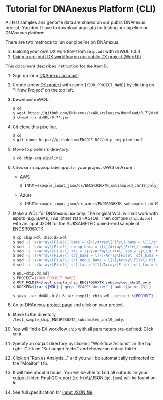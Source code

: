 # Tutorial for DNAnexus Platform (CLI)

All test samples and genome data are shared on our public DNAnexus project. You don't have to download any data for testing our pipeline on DNAnexus platform.

There are two methods to run our pipeline on DNAnexus.

1) Building your own DX workflow from `chip.wdl` with dxWDL (CLI)
2) [Using a pre-built DX workflow on our public DX project (Web UI)](tutorial_dx_web.md)

This document describes instruction for the item 1).

1. Sign up for a [DNAnexus account](https://platform.DNAnexus.com/register).

2. Create a new [DX project](https://platform.DNAnexus.com/projects) with name `[YOUR_PROJECT_NAME]` by clicking on "+New Project" on the top left.

3. Download dxWDL.
    ```bash
    $ cd
    $ wget https://github.com/DNAnexus/dxWDL/releases/download/0.77/dxWDL-0.77.jar
    $ chmod +rx dxWDL-0.77.jar
    ```

4. Git clone this pipeline.
    ```bash
    $ cd
    $ git clone https://github.com/ENCODE-DCC/chip-seq-pipeline2
    ```

5. Move to pipeline's directory.
    ```bash
    $ cd chip-seq-pipeline2
    ```

6. Choose an appropriate input for your project (AWS or Azure):
    * AWS
      ```bash
      $ INPUT=example_input_json/dx/ENCSR936XTK_subsampled_chr19_only_dx.json
      ```
    * Azure
      ```bash
      $ INPUT=example_input_json/dx_azure/ENCSR936XTK_subsampled_chr19_only_dx_azure.json
      ```

7. Make a WDL for DNAnexus use only. The original WDL will not work with inputs (e.g. BAMs, TAs) other than FASTQs. Then compile `chip.dx.wdl` with an input JSON for the SUBSAMPLED paired-end sample of [ENCSR936XTK](https://www.encodeproject.org/experiments/ENCSR936XTK/).
    ```bash
    $ cp chip.wdl chip.dx.wdl
    $ sed -i 's/Array\[File?\] bams = \[\]/Array\[File\] bams = \[\]/g' chip.dx.wdl
    $ sed -i 's/Array\[File?\] nodup_bams = \[\]/Array\[File\] nodup_bams = \[\]/g' chip.dx.wdl
    $ sed -i 's/Array\[File?\] tas = \[\]/Array\[File\] tas = \[\]/g' chip.dx.wdl
    $ sed -i 's/Array\[File?\] ctl_bams = \[\]/Array\[File\] ctl_bams = \[\]/g' chip.dx.wdl
    $ sed -i 's/Array\[File?\] ctl_nodup_bams = \[\]/Array\[File\] ctl_nodup_bams = \[\]/g' chip.dx.wdl
    $ sed -i 's/Array\[File?\] ctl_tas = \[\]/Array\[File\] ctl_tas = \[\]/g' chip.dx.wdl
    ```

    ```bash
    $ WDL=chip.dx.wdl
    $ PROJECT=[YOUR_PROJECT_NAME]
    $ OUT_FOLDER=/test_sample_chip_ENCSR936XTK_subsampled_chr19_only
    $ DOCKER=$(cat ${WDL} | grep "#CAPER docker" | awk '{print $3}')

    $ java -jar dxWDL-0.81.6.jar compile chip.wdl -project ${PROJECT} -f -folder ${OUT_FOLDER} -defaults ${INPUT} -extras <(echo "{\"default_runtime_attributes\":{\"docker\":\"${DOCKER}\"}}")
    ```

8. Go to DNAnexus [project page](https://platform.DNAnexus.com/projects) and click on your project.

9. Move to the directory `/test_sample_chip_ENCSR936XTK_subsampled_chr19_only`.

10. You will find a DX workflow `chip` with all parameters pre-defined. Click on it. 

11. Specify an output directory by clicking "Workflow Actions" on the top right. Click on "Set output folder" and choose an output folder.

12. Click on "Run as Analysis..." and you will be automatically redirected to the "Monitor" tab.

13. It will take about 6 hours. You will be able to find all outputs on your output folder. Final QC report (`qc.html`)/JSON (`qc.json`) will be found on it.

14. See full specification for [input JSON file](input.md).

